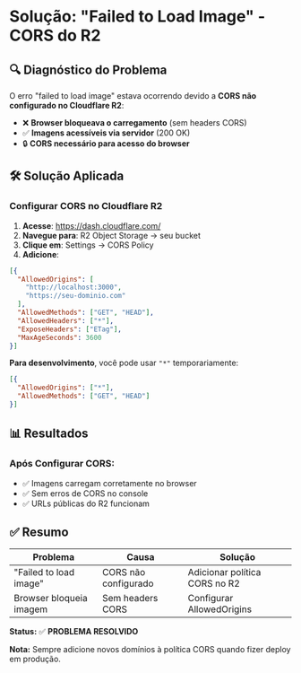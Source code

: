 # Solução: "Failed to Load Image" - CORS do R2

## 🔍 Diagnóstico do Problema

O erro "failed to load image" estava ocorrendo devido a **CORS não configurado no Cloudflare R2**:

- ❌ **Browser bloqueava o carregamento** (sem headers CORS)
- ✅ **Imagens acessíveis via servidor** (200 OK)
- 🔒 **CORS necessário para acesso do browser**

## 🛠️ Solução Aplicada

### Configurar CORS no Cloudflare R2

1. **Acesse**: https://dash.cloudflare.com/
2. **Navegue para**: R2 Object Storage → seu bucket
3. **Clique em**: Settings → CORS Policy
4. **Adicione**:

```json
[{
  "AllowedOrigins": [
    "http://localhost:3000",
    "https://seu-dominio.com"
  ],
  "AllowedMethods": ["GET", "HEAD"],
  "AllowedHeaders": ["*"],
  "ExposeHeaders": ["ETag"],
  "MaxAgeSeconds": 3600
}]
```

**Para desenvolvimento**, você pode usar `"*"` temporariamente:

```json
[{
  "AllowedOrigins": ["*"],
  "AllowedMethods": ["GET", "HEAD"]
}]
```

## 📊 Resultados

### Após Configurar CORS:
- ✅ Imagens carregam corretamente no browser
- ✅ Sem erros de CORS no console
- ✅ URLs públicas do R2 funcionam

## ✅ Resumo

| Problema | Causa | Solução |
|----------|-------|---------|
| "Failed to load image" | CORS não configurado | Adicionar política CORS no R2 |
| Browser bloqueia imagem | Sem headers CORS | Configurar AllowedOrigins |

**Status:** ✅ **PROBLEMA RESOLVIDO**

**Nota:** Sempre adicione novos domínios à política CORS quando fizer deploy em produção.